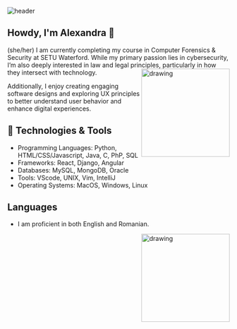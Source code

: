 
![header](https://cdn.discordapp.com/attachments/934558493208354826/1284025694799532083/70A5009A-4470-43B0-9B11-65E2401BEB9A.jpeg?ex=66ea679d&is=66e9161d&hm=444d9c2fc0844721b05eac8e969fda4910bc3ac4c4a6af0727e576e1fa92b260&)



## Howdy, I'm Alexandra 🌼
(she/her)
I am currently completing my course in Computer Forensics & Security at SETU Waterford. While my primary passion lies in cybersecurity, I’m also deeply interested in law and legal principles, particularly in how they intersect with technology. 
<img src="https://cdn.discordapp.com/attachments/1234641567730499584/1284055277334822932/Untitled_Artwork_11.gif?ex=66e53d2a&is=66e3ebaa&hm=577d1828b6a01d7967034b26cd2c74a76808061e449d756a0b1ccc2dcc5a129f&" alt="drawing" align="right" height="200" width="200"/>

Additionally, I enjoy creating engaging software designs and exploring UX principles to better understand user behavior and enhance digital experiences. 

## 🔧 Technologies & Tools
- Programming Languages: Python, HTML/CSS/Javascript, Java, C, PhP, SQL
- Frameworks: React, Django, Angular
- Databases: MySQL, MongoDB, Oracle
- Tools: VScode, UNIX, Vim, IntelliJ
- Operating Systems: MacOS, Windows, Linux

## Languages
- I am proficient in both English and Romanian.
<img src="https://64.media.tumblr.com/a9008554c7b34c07b2188f7b2163c851/0a314c1722fc4072-36/s100x200/b779f6842cc9483c7d95a9b4140461b00dccdd29.pnj" alt="drawing" align="right" height="200" width="200">

